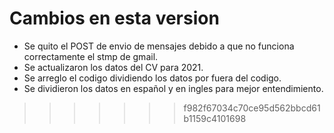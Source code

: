 # Cambios en esta version

- Se quito el POST de envio de mensajes debido a que no funciona correctamente el stmp de gmail.
- Se actualizaron los datos del CV para 2021.
- Se arreglo el codigo dividiendo los datos por fuera del codigo.
- Se dividieron los datos en español y en ingles para mejor entendimiento.
>>>>>>> f982f67034c70ce95d562bbcd61b1159c4101698
